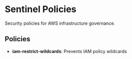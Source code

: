 # Sentinel Policies

Security policies for AWS infrastructure governance.

## Policies

- **iam-restrict-wildcards**: Prevents IAM policy wildcards

